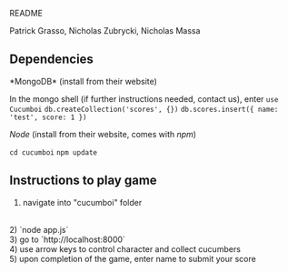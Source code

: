 README

Patrick Grasso, Nicholas Zubrycki, Nicholas Massa

<h2>Dependencies</h2>
*MongoDB* (install from their website)

In the mongo shell (if further instructions needed, contact us), enter
`use Cucumboi`
`db.createCollection('scores', {})`
`db.scores.insert({ name: 'test', score: 1 })`

*Node* (install from their website, comes with *npm*)

`cd cucumboi`
`npm update`


<h2>Instructions to play game</h2>

1) navigate into "cucumboi" folder
<br>
2) `node app.js`
<br>
3) go to `http://localhost:8000`
<br>
4) use arrow keys to control character and collect cucumbers
<br>
5) upon completion of the game, enter name to submit your score
